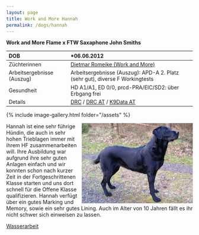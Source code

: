```yaml
---
layout: page
title: Work and More Hannah
permalink: /dogs/hannah
---
```


**Work and More Flame x FTW Saxaphone John Smiths**

DOB|*06.06.2012 
:--|:--
Züchterinnen|  <a href="http://www.workandmore.de" target="_blank">Dietmar Romeike (Work and More) </a>
Arbeitsergebnisse (Auszug)| Arbeitsergebnisse (Auszug): APD-A 2. Platz (sehr gut), diverse F Workingtests
Gesundheit|HD A1/A1, ED 0/0, prcd-PRA/EIC/SD2: über Erbgang frei
Details| <a href="https://drc.de/adr/listen/show_druede.php?what=Hunde&rvid=100234&race=Labrador-Retriever" target="_blank">DRC</a> / <a href="https://db.drc.de/adr/ahnen/ahnen1.php?zbnr=1217258&race=Labrador-Retriever" target="_blank">DRC AT</a> / <a href="https://www.k9data.com/pedigree.asp?ID=500934" target="_blank">K9Data AT</a> 

{% include image-gallery.html folder="/assets" %}

<img src="/assets/hannah-steht3.jpg" align="right" width="300"> Hannah ist eine sehr führige Hündin, die auch in sehr hohen Trieblagen immer mit ihrem HF zusammenarbeiten will. 
Ihre Ausbildung war aufgrund ihre sehr guten Anlagen einfach und wir konnten schon nach kurzer Zeit in der Fortgeschrittenen Klasse starten und uns dort schnell für die Offene Klasse qualifizieren. 
Hannah verfügt über ein gutes Marking und Memory, sowie ein sehr gutes Lining. Auch im Alter von 10 Jahren fällt es ihr nicht schwer sich einweisen zu lassen. 

[Wasserarbeit](https://player.vimeo.com/video/698589886?h=c3578e62e7&amp;badge=0&amp;autopause=0&amp;player_id=0&amp;app_id=58479)
